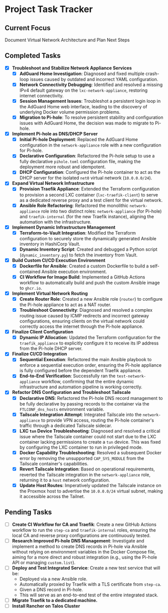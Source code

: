 # Project Task Tracker

## Current Focus

Document Virtual Network Architecture and Plan Next Steps

## Completed Tasks

- [x] **Troubleshoot and Stabilize Network Appliance Services**
  - [x] **AdGuard Home Investigation**: Diagnosed and fixed multiple crash-loop issues caused by outdated and incorrect YAML configuration.
  - [x] **Network Connectivity Debugging**: Identified and resolved a missing IPv4 default gateway on the `lxc-network-appliance`, restoring internet connectivity.
  - [x] **Session Management Issues**: Troubleshot a persistent login loop in the AdGuard Home web interface, leading to the discovery of underlying Docker volume permission problems.
  - [x] **Migration to Pi-hole**: To resolve persistent stability and configuration issues with AdGuard Home, the decision was made to migrate to Pi-hole.
- [x] **Implement Pi-hole as DNS/DHCP Server**
  - [x] **Initial Pi-hole Deployment**: Replaced the AdGuard Home configuration in the `network-appliance` role with a new configuration for Pi-hole.
  - [x] **Declarative Configuration**: Refactored the Pi-hole setup to use a fully declarative `pihole.toml` configuration file, making the deployment more robust and idempotent.
  - [x] **DHCP Configuration**: Configured the Pi-hole container to act as the DHCP server for the isolated `net0` virtual network (`10.0.0.0/24`).
- [x] **Expand Virtual Network Infrastructure**
  - [x] **Provision Traefik Appliance**: Extended the Terraform configuration to provision a second LXC container (`lxc-traefik-client`) to serve as a dedicated reverse proxy and a test client for the virtual network.
  - [x] **Ansible Role Refactoring**: Refactored the monolithic `network-appliance` role into two distinct roles: `network-appliance` (for Pi-hole) and `traefik-internal` (for the new Traefik instance), aligning the automation with the infrastructure.
- [x] **Implement Dynamic Infrastructure Management**
  - [x] **Terraform-to-Vault Integration**: Modified the Terraform configuration to securely store the dynamically generated Ansible inventory in HashiCorp Vault.
  - [x] **Dynamic Inventory Script**: Created and debugged a Python script (`dynamic_inventory.py`) to fetch the inventory from Vault.
- [x] **Build Custom CI/CD Execution Environment**
  - [x] **Dockerfile for Ansible**: Created a custom Dockerfile to build a self-contained Ansible execution environment.
  - [x] **CI Workflow for Image Build**: Implemented a GitHub Actions workflow to automatically build and push the custom Ansible image to `ghcr.io`.
- [x] **Implement Virtual Network Routing**
  - [x] **Create Router Role**: Created a new Ansible role (`router`) to configure the Pi-hole appliance to act as a NAT router.
  - [x] **Troubleshoot Connectivity**: Diagnosed and resolved a complex routing issue caused by ICMP redirects and incorrect gateway configurations, ensuring clients on the virtual network could correctly access the internet through the Pi-hole appliance.
- [x] **Finalize Client Configuration**
  - [x] **Dynamic IP Allocation**: Updated the Terraform configuration for the `traefik_appliance` to explicitly configure it to receive its IP address from the Pi-hole DHCP server.
- [x] **Finalize CI/CD Integration**
  - [x] **Sequential Execution**: Refactored the main Ansible playbook to enforce a sequential execution order, ensuring the Pi-hole appliance is fully configured before the dependent Traefik appliance.
  - [x] **End-to-End Verification**: Successfully ran the `test-network-appliance` workflow, confirming that the entire dynamic infrastructure and automation pipeline is working correctly.
- [x] **Refactor DNS Configuration and Troubleshoot Tailscale**
  - [x] **Declarative DNS**: Refactored the Pi-hole DNS record management to be fully declarative by passing records to the container via the `FTLCONF_dns_hosts` environment variable.
  - [x] **Tailscale Integration Attempt**: Integrated Tailscale into the `network-appliance` to provide VPN access, routing the Pi-hole container's traffic through a dedicated Tailscale sidecar.
  - [x] **LXC `tun` Device Troubleshooting**: Diagnosed and resolved a critical issue where the Tailscale container could not start due to the LXC container lacking permissions to create a `tun` device. This was fixed by configuring the LXC container to run in privileged mode.
  - [x] **Docker Capability Troubleshooting**: Resolved a subsequent Docker error by removing the unsupported `CAP_SYS_MODULE` from the Tailscale container's capabilities.
  - [x] **Revert Tailscale Integration**: Based on operational requirements, reverted the Tailscale integration in the `network-appliance` role, returning it to a `host` network configuration.
  - [x] **Update Host Routes**: Imperatively updated the Tailscale instance on the Proxmox host to advertise the `10.0.0.0/24` virtual subnet, making it accessible across the Tailnet.

## Pending Tasks

- [ ] **Create CI Workflow for CA and Traefik**: Create a new GitHub Actions workflow to run the `step-ca` and `traefik-internal` roles, ensuring the local CA and reverse proxy configurations are continuously tested.
- [ ] **Research Improved Pi-hole DNS Management**: Investigate and implement a method to create DNS records in Pi-hole via Ansible without relying on environment variables in the Docker Compose file, aiming for a more direct and robust integration (e.g., using the Pi-hole API or managing `custom.list`).
- [ ] **Deploy and Test Integrated Service**: Create a new test service that will be:
  - Deployed via a new Ansible role.
  - Automatically proxied by Traefik with a TLS certificate from `step-ca`.
  - Given a DNS record in Pi-hole.
  - This will serve as an end-to-end test of the entire integrated stack.
- [ ] **Migrate Traefik to a dedicated machine.**
- [ ] **Install Rancher on Talos Cluster**
